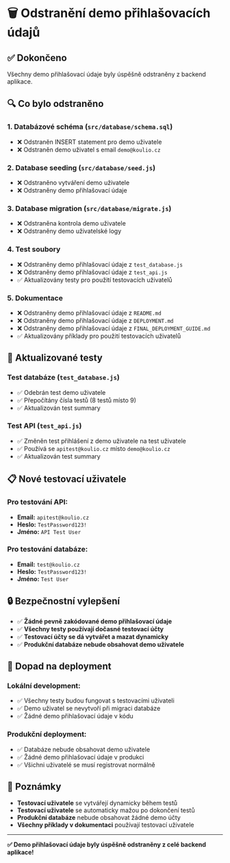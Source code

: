 # 🗑️ Odstranění demo přihlašovacích údajů

## ✅ Dokončeno

Všechny demo přihlašovací údaje byly úspěšně odstraněny z backend aplikace.

## 🔍 Co bylo odstraněno

### 1. **Databázové schéma** (`src/database/schema.sql`)
- ❌ Odstraněn INSERT statement pro demo uživatele
- ❌ Odstraněn demo uživatel s email `demo@koulio.cz`

### 2. **Database seeding** (`src/database/seed.js`)
- ❌ Odstraněno vytváření demo uživatele
- ❌ Odstraněny demo přihlašovací údaje

### 3. **Database migration** (`src/database/migrate.js`)
- ❌ Odstraněna kontrola demo uživatele
- ❌ Odstraněny demo uživatelské logy

### 4. **Test soubory**
- ❌ Odstraněny demo přihlašovací údaje z `test_database.js`
- ❌ Odstraněny demo přihlašovací údaje z `test_api.js`
- ✅ Aktualizovány testy pro použití testovacích uživatelů

### 5. **Dokumentace**
- ❌ Odstraněny demo přihlašovací údaje z `README.md`
- ❌ Odstraněny demo přihlašovací údaje z `DEPLOYMENT.md`
- ❌ Odstraněny demo přihlašovací údaje z `FINAL_DEPLOYMENT_GUIDE.md`
- ✅ Aktualizovány příklady pro použití testovacích uživatelů

## 🔄 Aktualizované testy

### Test databáze (`test_database.js`)
- ✅ Odebrán test demo uživatele
- ✅ Přepočítány čísla testů (8 testů místo 9)
- ✅ Aktualizován test summary

### Test API (`test_api.js`)
- ✅ Změněn test přihlášení z demo uživatele na test uživatele
- ✅ Používá se `apitest@koulio.cz` místo `demo@koulio.cz`
- ✅ Aktualizován test summary

## 📋 Nové testovací uživatele

### Pro testování API:
- **Email:** `apitest@koulio.cz`
- **Heslo:** `TestPassword123!`
- **Jméno:** `API Test User`

### Pro testování databáze:
- **Email:** `test@koulio.cz`
- **Heslo:** `TestPassword123!`
- **Jméno:** `Test User`

## 🔒 Bezpečnostní vylepšení

- ✅ **Žádné pevně zakódované demo přihlašovací údaje**
- ✅ **Všechny testy používají dočasné testovací účty**
- ✅ **Testovací účty se dá vytvářet a mazat dynamicky**
- ✅ **Produkční databáze nebude obsahovat demo uživatele**

## 🚀 Dopad na deployment

### Lokální development:
- ✅ Všechny testy budou fungovat s testovacími uživateli
- ✅ Demo uživatel se nevytvoří při migraci databáze
- ✅ Žádné demo přihlašovací údaje v kódu

### Produkční deployment:
- ✅ Databáze nebude obsahovat demo uživatele
- ✅ Žádné demo přihlašovací údaje v produkci
- ✅ Všichni uživatelé se musí registrovat normálně

## 📝 Poznámky

- **Testovací uživatele** se vytvářejí dynamicky během testů
- **Testovací uživatele** se automaticky mažou po dokončení testů
- **Produkční databáze** nebude obsahovat žádné demo účty
- **Všechny příklady v dokumentaci** používají testovací uživatele

---

**✅ Demo přihlašovací údaje byly úspěšně odstraněny z celé backend aplikace!**
